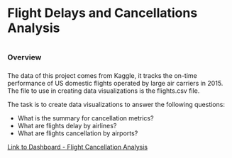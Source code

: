 # Flight Delays and Cancellations Analysis<h1>

### Overview <h3>

The data of this project comes from Kaggle, it tracks the on-time performance of US domestic flights operated by large air carriers in 2015. The file to use in creating data visualizations is the flights.csv file.

The task is to create data visualizations to answer the following questions: 
* What is the summary for cancellation metrics?
* What are flights delay by airlines?
* What are flights cancellation by airports?

[Link to Dashboard - Flight Cancellation Analysis](https://public.tableau.com/views/Flight1_16688730258960/FlightsCancellationandDelays?:language=en-US&publish=yes&:display_count=n&:origin=viz_share_link)
